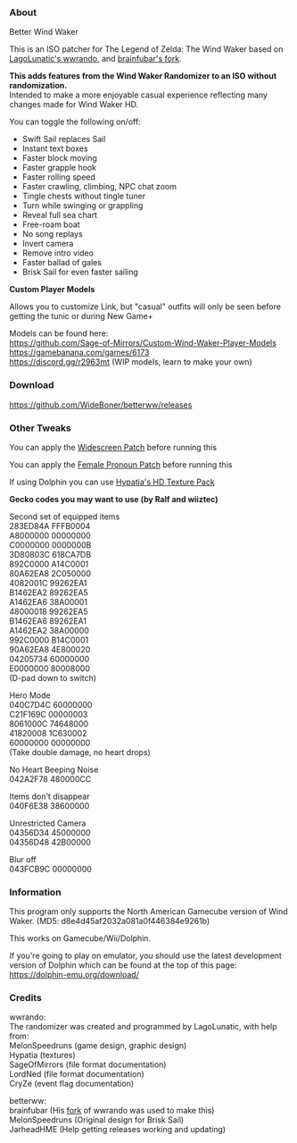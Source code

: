 
### About

Better Wind Waker  

This is an ISO patcher for The Legend of Zelda: The Wind Waker based on [LagoLunatic's wwrando](https://github.com/LagoLunatic/wwrando), and [brainfubar's fork](https://github.com/brainfubar/wwrando).  

**This adds features from the Wind Waker Randomizer to an ISO without randomization.**  
Intended to make a more enjoyable casual experience reflecting many changes made for Wind Waker HD.  

You can toggle the following on/off:
* Swift Sail replaces Sail  
* Instant text boxes  
* Faster block moving  
* Faster grapple hook  
* Faster rolling speed  
* Faster crawling, climbing, NPC chat zoom  
* Tingle chests without tingle tuner 
* Turn while swinging or grappling
* Reveal full sea chart 
* Free-roam boat  
* No song replays  
* Invert camera  
* Remove intro video  
* Faster ballad of gales  
* Brisk Sail for even faster sailing

  
**Custom Player Models**  

Allows you to customize Link, but "casual" outfits will only be seen before getting the tunic or during New Game+  
  
Models can be found here:  
https://github.com/Sage-of-Mirrors/Custom-Wind-Waker-Player-Models  
https://gamebanana.com/games/6173  
https://discord.gg/r2963mt (WIP models, learn to make your own)  

### Download

https://github.com/WideBoner/betterww/releases

### Other Tweaks
  
You can apply the [Widescreen Patch](https://www.dropbox.com/s/5huyf6r3drynq1c/The%20Legend%20of%20Zelda%20The%20Wind%20Waker%20Widescreen.zip?dl=1) before running this  

You can apply the [Female Pronoun Patch](http://slothsoft.tumblr.com/post/36097890951/the-legend-of-zelda-the-wind-waker-pronoun) before running this  

If using Dolphin you can use [Hypatia's HD Texture Pack](https://onthegreatsea.tumblr.com/DOWNLOADS)

**Gecko codes you may want to use (by Ralf and wiiztec)**  

  
Second set of equipped items  
283ED84A FFFB0004  
A8000000 00000000  
C0000000 0000000B  
3D80803C 618CA7DB  
892C0000 A14C0001  
80A62EA8 2C050000  
4082001C 99262EA1  
B1462EA2 89262EA5  
A1462EA6 38A00001  
48000018 99262EA5  
B1462EA6 89262EA1  
A1462EA2 38A00000  
992C0000 B14C0001  
90A62EA8 4E800020  
04205734 60000000  
E0000000 80008000  
(D-pad down to switch)  
  
Hero Mode  
040C7D4C 60000000  
C21F169C 00000003  
8061000C 74648000  
41820008 1C630002  
60000000 00000000  
(Take double damage, no heart drops)  

No Heart Beeping Noise  
042A2F78 480000CC
  
Items don't disappear  
040F6E38 38600000  
  
Unrestricted Camera  
04356D34 45000000  
04356D48 42B00000  
  
Blur off  
043FCB9C 00000000  


### Information

This program only supports the North American Gamecube version of Wind Waker. (MD5: d8e4d45af2032a081a0f446384e9261b)  

This works on Gamecube/Wii/Dolphin.

If you're going to play on emulator, you should use the latest development version of Dolphin which can be found at the top of this page: https://dolphin-emu.org/download/


### Credits

wwrando:  
The randomizer was created and programmed by LagoLunatic, with help from:  
MelonSpeedruns (game design, graphic design)  
Hypatia (textures)  
SageOfMirrors (file format documentation)  
LordNed (file format documentation)  
CryZe (event flag documentation)  

betterww:  
brainfubar (His [fork](https://github.com/brainfubar/wwrando) of wwrando was used to make this)  
MelonSpeedruns (Original design for Brisk Sail)  
JarheadHME (Help getting releases working and updating)
